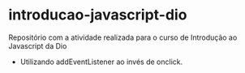 # introducao-javascript-dio
Repositório com a atividade realizada para o curso de Introdução ao Javascript da Dio
- Utilizando addEventListener ao invés de onclick.
